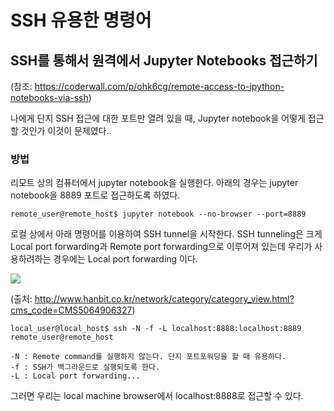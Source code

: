 # SSH 유용한 명령어

## SSH를 통해서 원격에서 Jupyter Notebooks 접근하기
(참조: https://coderwall.com/p/ohk6cg/remote-access-to-ipython-notebooks-via-ssh)

나에게 단지 SSH 접근에 대한 포트만 열려 있을 때, Jupyter notebook을 어떻게 접근할 것인가 이것이
문제였다..

### 방법

리모트 상의 컴퓨터에서 jupyter notebook을 실행한다. 아래의 경우는 jupyter notebook을 8889
포트로 접근하도록 하였다.
```shell
remote_user@remote_host$ jupyter notebook --no-browser --port=8889
```

로컬 상에서 아래 명령어를 이용하여 SSH tunnel을 시작한다. SSH tunneling은 크게 Local port
forwarding과 Remote port forwarding으로 이루어져 있는데 우리가 사용하려하는 경우에는 Local
port forwarding 이다.

![](http://www.hanbit.co.kr/data/editor/20160921142857_stfgabxd.gif)

(출처: http://www.hanbit.co.kr/network/category/category_view.html?cms_code=CMS5064906327)

```shell
local_user@local_host$ ssh -N -f -L localhost:8888:localhost:8889 remote_user@remote_host
```

```
-N : Remote command를 실행하지 않는다. 단지 포트포워딩을 할 때 유용하다.
-f : SSH가 백그라운드로 실행되도록 한다.
-L : Local port forwarding...
```

그러면 우리는 local machine browser에서 localhost:8888로 접근할 수 있다.
